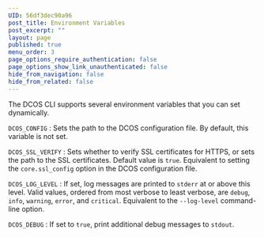 ```yaml
---
UID: 56df3dec90a96
post_title: Environment Variables
post_excerpt: ""
layout: page
published: true
menu_order: 3
page_options_require_authentication: false
page_options_show_link_unauthenticated: false
hide_from_navigation: false
hide_from_related: false
---
```

<p>The DCOS CLI supports several environment variables that you can set dynamically.</p>

<p><code>DCOS_CONFIG</code> : Sets the path to the DCOS configuration file. By default, this variable is not set.</p>

<p><code>DCOS_SSL_VERIFY</code> : Sets whether to verify SSL certificates for HTTPS, or sets the path to the SSL certificates. Default value is <code>true</code>. Equivalent to setting the <code>core.ssl_config</code> option in the DCOS configuration file.</p>

<p><code>DCOS_LOG_LEVEL</code> : If set, log messages are printed to <code>stderr</code> at or above this level. Valid values, ordered from most verbose to least verbose, are <code>debug</code>, <code>info</code>, <code>warning</code>, <code>error</code>, and <code>critical</code>. Equivalent to the <code>--log-level</code> command-line option.</p>

<p><code>DCOS_DEBUG</code> : If set to <code>true</code>, print additional debug messages to <code>stdout</code>.</p>
